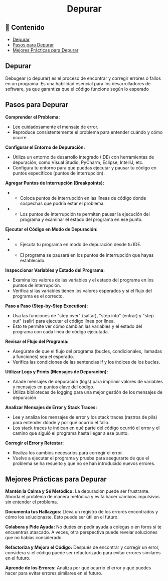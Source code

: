 <h1 align="center">Depurar</h1>

<h2>📑 Contenido</h2>

- [Depurar](#depurar)
- [Pasos para Depurar](#pasos-para-depurar)
- [Mejores Prácticas para Depurar](#mejores-prácticas-para-depurar)

## Depurar

Debugear (o depurar) es el proceso de encontrar y corregir errores o fallos en un programa. Es una habilidad esencial para los desarrolladores de software, ya que garantiza que el código funcione según lo esperado

## Pasos para Depurar

**Comprender el Problema:**

- Lee cuidadosamente el mensaje de error.
- Reproduce consistentemente el problema para entender cuándo y cómo ocurre.

**Configurar el Entorno de Depuración:**

- Utiliza un entorno de desarrollo integrado (IDE) con herramientas de depuración, como Visual Studio, PyCharm, Eclipse, IntelliJ, etc.
- Configura tu entorno para que puedas ejecutar y pausar tu código en puntos específicos (puntos de interrupción).

**Agregar Puntos de Interrupción (Breakpoints):**

- - Coloca puntos de interrupción en las líneas de código donde sospechas que podría estar el problema.
- - Los puntos de interrupción te permiten pausar la ejecución del programa y examinar el estado del programa en ese punto.

**Ejecutar el Código en Modo de Depuración:**

- - Ejecuta tu programa en modo de depuración desde tu IDE.
- - El programa se pausará en los puntos de interrupción que hayas establecido.

**Inspeccionar Variables y Estado del Programa:**

- Examina los valores de las variables y el estado del programa en los puntos de interrupción.
- Verifica si las variables tienen los valores esperados y si el flujo del programa es el correcto.

**Paso a Paso (Step-by-Step Execution):**

- Usa las funciones de "step over" (saltar), "step into" (entrar) y "step out" (salir) para ejecutar el código línea por línea.
- Esto te permite ver cómo cambian las variables y el estado del programa con cada línea de código ejecutada.

**Revisar el Flujo del Programa:**

- Asegúrate de que el flujo del programa (bucles, condicionales, llamadas a funciones) sea el esperado.
- Verifica las condiciones de las sentencias if y los índices de los bucles.

**Utilizar Logs y Prints (Mensajes de Depuración):**

- Añade mensajes de depuración (logs) para imprimir valores de variables y mensajes en puntos clave del código.
- Utiliza bibliotecas de logging para una mejor gestión de los mensajes de depuración.

**Analizar Mensajes de Error y Stack Traces:**

- Lee y analiza los mensajes de error y los stack traces (rastros de pila) para entender dónde y por qué ocurrió el fallo.
- Los stack traces te indican en qué parte del código ocurrió el error y el camino que siguió el programa hasta llegar a ese punto.

**Corregir el Error y Retestar:**

- Realiza los cambios necesarios para corregir el error.
- Vuelve a ejecutar el programa y prueba para asegurarte de que el problema se ha resuelto y que no se han introducido nuevos errores.

## Mejores Prácticas para Depurar

**Mantén la Calma y Sé Metódico:** La depuración puede ser frustrante. Aborda el problema de manera metódica y evita hacer cambios impulsivos sin entender el problema.

**Documenta tus Hallazgos:** Lleva un registro de los errores encontrados y cómo los solucionaste. Esto puede ser útil en el futuro.

**Colabora y Pide Ayuda:** No dudes en pedir ayuda a colegas o en foros si te encuentras atascado. A veces, otra perspectiva puede revelar soluciones que no habías considerado.

**Refactoriza y Mejora el Código:** Después de encontrar y corregir un error, considera si el código puede ser refactorizado para evitar errores similares en el futuro.

**Aprende de los Errores:** Analiza por qué ocurrió el error y qué puedes hacer para evitar errores similares en el futuro.
